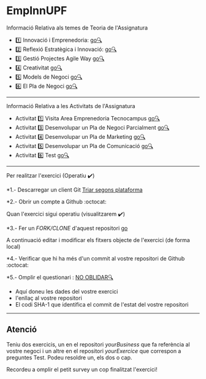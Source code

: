 EmpInnUPF
=========

Informació Relativa als temes de Teoria de l'Assignatura

* :one: Innovació i Emprenedoria:  [go:mag:](https://sites.google.com/a/eupmt.tecnocampus.cat/emprenedoriainnovacio10/home/innovacio-i-emprenedoria)
* :two: Reflexió Estratègica i Innovació: [go:mag:](https://sites.google.com/a/eupmt.tecnocampus.cat/emprenedoriainnovacio10/home/2---reflexio-estrategica-i-innovacio)
* :three: Gestió Projectes Agile Way [go:mag:](https://sites.google.com/a/eupmt.tecnocampus.cat/emprenedoriainnovacio10/home/agilegit)
* :four: Creativitat [go:mag:](https://sites.google.com/a/eupmt.tecnocampus.cat/emprenedoriainnovacio10/home/4---creativitat)
* :five: Models de Negoci [go:mag:](https://sites.google.com/a/eupmt.tecnocampus.cat/emprenedoriainnovacio10/home/5---models-de-negoci)
* :six: El Pla de Negoci [go:mag:](https://sites.google.com/a/eupmt.tecnocampus.cat/emprenedoriainnovacio10/home/6---pla-de-negoci)

 
---

Informació Relativa a les Activitats de l'Assignatura

* Activitat :one: Visita Area Emprenedoria Tecnocampus [go:mag:](https://sites.google.com/a/eupmt.tecnocampus.cat/emprenedoriainnovacio10/home/activitats)
* Activitat :three: Desenvolupar un Pla de Negoci Parcialment [go:mag:](https://sites.google.com/a/eupmt.tecnocampus.cat/emprenedoriainnovacio10/home/activitats)
* Activitat :four: Desenvolupar un Pla de Marketing [go:mag:](https://sites.google.com/a/eupmt.tecnocampus.cat/emprenedoriainnovacio10/home/activitats)
* Activitat :five: Desenvolupar un Pla de Comunicació [go:mag:](https://sites.google.com/a/eupmt.tecnocampus.cat/emprenedoriainnovacio10/home/activitats)
* Activitat :six: Test [go:mag:](https://sites.google.com/a/eupmt.tecnocampus.cat/emprenedoriainnovacio10/exemples)

---

Per realitzar l'exercici (Operatiu :heavy_check_mark:)

*1.- Descarregar un client Git [Triar segons plataforma](http://git-scm.com/download)

*2.- Obrir un compte a Github :octocat:

Quan l'exercici sigui operatiu (visualitzarem :heavy_check_mark:)

*3.- Fer un _FORK/CLONE_ d'aquest repositori [go](https://github.com/xavi101/EmpInnUPF/)

A continuació editar i modificar els fitxers objecte de l'exercici (de forma local)

*4.- Verificar que hi ha més d'un commit al vostre repositori de Github :octocat:

*5.- Omplir el questionari : [NO OBLIDAR:mag:](https://sites.google.com/a/eupmt.tecnocampus.cat/emprenedoriainnovacio10/home/testoptatiu)
   * Aquí doneu les dades del vostre exercici
   * l'enllaç al vostre repositori
   * El codi SHA-1 que identifica el commit de l'estat del vostre repositori
 
----

## Atenció

Teniu dos exercicis, un en el repositori _yourBusiness_ que fa referència al vostre negoci i un altre en el repositori _yourExercice_ que correspon a preguntes Test. Podeu resoldre un, els dos o cap.

Recordeu a omplir el petit survey un cop finalitzat l'exercici!